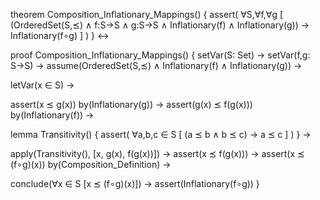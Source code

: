 theorem Composition_Inflationary_Mappings() {
  assert(
    ∀S,∀f,∀g [
      (OrderedSet(S,⪯) ∧
       f:S→S ∧ g:S→S ∧
       Inflationary(f) ∧ Inflationary(g)) →
      Inflationary(f∘g)
    ]
  )
} ↔

proof Composition_Inflationary_Mappings() {
  setVar(S: Set) →
  setVar(f,g: S→S) →
  assume(OrderedSet(S,⪯) ∧ Inflationary(f) ∧ Inflationary(g)) →
  
  letVar(x ∈ S) →
  
  assert(x ⪯ g(x)) by(Inflationary(g)) →
  assert(g(x) ⪯ f(g(x))) by(Inflationary(f)) →
  
  lemma Transitivity() {
    assert(
      ∀a,b,c ∈ S [
        (a ⪯ b ∧ b ⪯ c) → a ⪯ c
      ]
    )
  } →
  
  apply(Transitivity(), [x, g(x), f(g(x))]) →
  assert(x ⪯ f(g(x))) →
  assert(x ⪯ (f∘g)(x)) by(Composition_Definition) →
  
  conclude(∀x ∈ S [x ⪯ (f∘g)(x)]) →
  assert(Inflationary(f∘g))
}